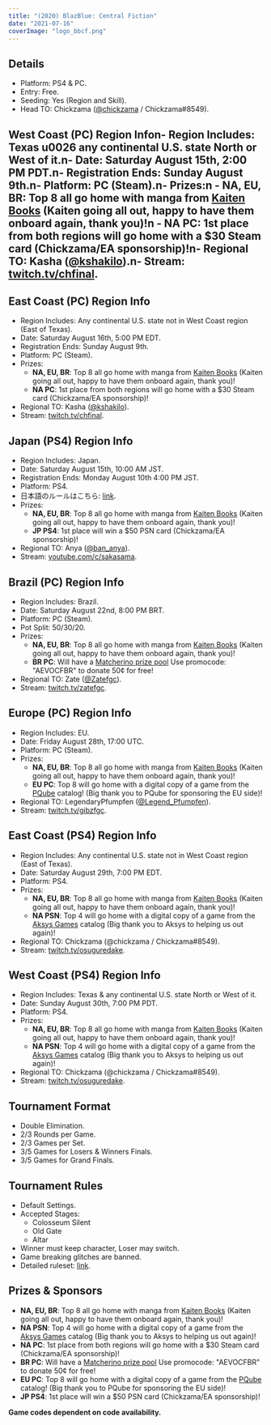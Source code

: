 ```yaml
---
title: "(2020) BlazBlue: Central Fiction"
date: "2021-07-16"
coverImage: "logo_bbcf.png"
---
```


## Details

- Platform: PS4 & PC.
- Entry: Free.
- Seeding: Yes (Region and Skill).
- Head TO: Chickzama ([@chickzama](https://twitter.com/chickzama) / Chickzama#8549).

## West Coast (PC) Region Infon- Region Includes: Texas u0026 any continental U.S. state North or West of it.n- Date: Saturday August 15th, 2:00 PM PDT.n- Registration Ends: Sunday August 9th.n- Platform: PC (Steam).n- Prizes:n - **NA, EU, BR**: Top 8 all go home with manga from [Kaiten Books](https://www.kaitenbooks.com/) (Kaiten going all out, happy to have them onboard again, thank you)!n - **NA PC**: 1st place from both regions will go home with a $30 Steam card (Chickzama/EA sponsorship)!n- Regional TO: Kasha ([@kshakilo](https://twitter.com/kshakilo)).n- Stream: [twitch.tv/chfinal](https://www.twitch.tv/chfinal).

## East Coast (PC) Region Info

- Region Includes: Any continental U.S. state not in West Coast region (East of Texas).
- Date: Saturday August 16th, 5:00 PM EDT.
- Registration Ends: Sunday August 9th.
- Platform: PC (Steam).
- Prizes:
    - **NA, EU, BR**: Top 8 all go home with manga from [Kaiten Books](https://www.kaitenbooks.com/) (Kaiten going all out, happy to have them onboard again, thank you)!
    - **NA PC**: 1st place from both regions will go home with a $30 Steam card (Chickzama/EA sponsorship)!
- Regional TO: Kasha ([@kshakilo](https://twitter.com/kshakilo)).
- Stream: [twitch.tv/chfinal](https://www.twitch.tv/chfinal).

## Japan (PS4) Region Info

- Region Includes: Japan.
- Date: Saturday August 15th, 10:00 AM JST.
- Registration Ends: Monday August 10th 4:00 PM JST.
- Platform: PS4.
- 日本語のルールはこちら: [link](https://docs.google.com/document/d/1MMgqqtEqc5-Fr0KOjVK4yNzv5were7S0V5bLbUEPHME/).
- Prizes:
    - **NA, EU, BR**: Top 8 all go home with manga from [Kaiten Books](https://www.kaitenbooks.com/) (Kaiten going all out, happy to have them onboard again, thank you)!
    - **JP PS4**: 1st place will win a $50 PSN card (Chickzama/EA sponsorship)!
- Regional TO: Anya ([@ban\_anya](https://twitter.com/ban_anya)).
- Stream: [youtube.com/c/sakasama](https://www.youtube.com/c/sakasama/).

## Brazil (PC) Region Info

- Region Includes: Brazil.
- Date: Saturday August 22nd, 8:00 PM BRT.
- Platform: PC (Steam).
- Pot Split: 50/30/20.
- Prizes:
    - **NA, EU, BR**: Top 8 all go home with manga from [Kaiten Books](https://www.kaitenbooks.com/) (Kaiten going all out, happy to have them onboard again, thank you)!
    - **BR PC**: Will have a [Matcherino prize pool](https://matcherino.com/tournaments/32496/) Use promocode: "AEVOCFBR" to donate 50¢ for free!
- Regional TO: Zate ([@Zatefgc](https://twitter.com/zatefgc)).
- Stream: [twitch.tv/zatefgc](http://www.twitch.tv/zatefgc).

## Europe (PC) Region Info

- Region Includes: EU.
- Date: Friday August 28th, 17:00 UTC.
- Platform: PC (Steam).
- Prizes:
    - **NA, EU, BR**: Top 8 all go home with manga from [Kaiten Books](https://www.kaitenbooks.com/) (Kaiten going all out, happy to have them onboard again, thank you)!
    - **EU PC**: Top 8 will go home with a digital copy of a game from the [PQube](https://pqube.co.uk/games/) catalog! (Big thank you to PQube for sponsoring the EU side)!
- Regional TO: LegendaryPfumpfen ([@Legend\_Pfumpfen](https://twitter.com/Legend_Pfumpfen)).
- Stream: [twitch.tv/gibzfgc](https://twitch.tv/gibzfgc).

## East Coast (PS4) Region Info

- Region Includes: Any continental U.S. state not in West Coast region (East of Texas).
- Date: Saturday August 29th, 7:00 PM EDT.
- Platform: PS4.
- Prizes:
    - **NA, EU, BR**: Top 8 all go home with manga from [Kaiten Books](https://www.kaitenbooks.com/) (Kaiten going all out, happy to have them onboard again, thank you)!
    - **NA PSN**: Top 4 will go home with a digital copy of a game from the [Aksys Games](http://www.aksysgames.com/) catalog (Big thank you to Aksys to helping us out again)!
- Regional TO: Chickzama (@chickzama / Chickzama#8549).
- Stream: [twitch.tv/osuguredake](https://www.twitch.tv/osuguredake).

## West Coast (PS4) Region Info

- Region Includes: Texas & any continental U.S. state North or West of it.
- Date: Sunday August 30th, 7:00 PM PDT.
- Platform: PS4.
- Prizes:
    - **NA, EU, BR**: Top 8 all go home with manga from [Kaiten Books](https://www.kaitenbooks.com/) (Kaiten going all out, happy to have them onboard again, thank you)!
    - **NA PSN**: Top 4 will go home with a digital copy of a game from the [Aksys Games](http://www.aksysgames.com/) catalog (Big thank you to Aksys to helping us out again)!
- Regional TO: Chickzama (@chickzama / Chickzama#8549).
- Stream: [twitch.tv/osuguredake](https://www.twitch.tv/osuguredake).

## Tournament Format

- Double Elimination.
- 2/3 Rounds per Game.
- 2/3 Games per Set.
- 3/5 Games for Losers & Winners Finals.
- 3/5 Games for Grand Finals.

## Tournament Rules

- Default Settings.
- Accepted Stages:
    - Colosseum Silent
    - Old Gate
    - Altar
- Winner must keep character, Loser may switch.
- Game breaking glitches are banned.
- Detailed ruleset: [link](https://docs.google.com/document/d/1R90Ngi4UXg-S8yFabVCbK8lm_NE6GOi0rt-B5i8npqY/edit#).

## Prizes & Sponsors

- **NA, EU, BR**: Top 8 all go home with manga from [Kaiten Books](https://www.kaitenbooks.com/) (Kaiten going all out, happy to have them onboard again, thank you)!
- **NA PSN**: Top 4 will go home with a digital copy of a game from the [Aksys Games](http://www.aksysgames.com/) catalog (Big thank you to Aksys to helping us out again)!
- **NA PC**: 1st place from both regions will go home with a $30 Steam card (Chickzama/EA sponsorship)!
- **BR PC**: Will have a [Matcherino prize pool](https://matcherino.com/tournaments/32496/) Use promocode: "AEVOCFBR" to donate 50¢ for free!
- **EU PC**: Top 8 will go home with a digital copy of a game from the [PQube](https://pqube.co.uk/games/) catalog! (Big thank you to PQube for sponsoring the EU side)!
- **JP PS4**: 1st place will win a $50 PSN card (Chickzama/EA sponsorship)!

**Game codes dependent on code availability.**
